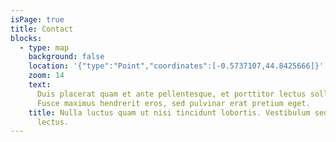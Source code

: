 ```yaml
---
isPage: true
title: Contact
blocks:
  - type: map
    background: false
    location: '{"type":"Point","coordinates":[-0.5737107,44.8425666]}'
    zoom: 14
    text:
      Duis placerat quam et ante pellentesque, et porttitor lectus sollicitudin.
      Fusce maximus hendrerit eros, sed pulvinar erat pretium eget.
    title: Nulla luctus quam ut nisi tincidunt lobortis. Vestibulum sed bibendum
      lectus.
---
```

